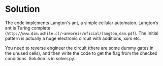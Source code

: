 # Solution

The code implements Langton's ant, a simple cellular automaton.
Langton’s ant is Turing complete (`http://www.dim.uchile.cl/~anmoreir/oficial/langton_dam.pdf`).
The initial pattern is actually a huge electronic circuit with additions, xors etc.

You need to reverse engineer the circuit (there are some dummy gates in the
unused cells), and then write the code to get the flag from the checked
conditions. Solution is in solver.py.
